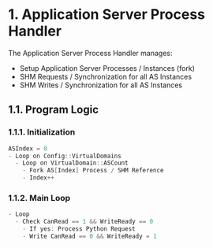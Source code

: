 # 1. Application Server Process Handler

The Application Server Process Handler manages:

- Setup Application Server Processes / Instances (fork)
- SHM Requests / Synchronization for all AS Instances
- SHM Writes / Synchronization for all AS Instances

## 1.1. Program Logic

### 1.1.1. Initialization

```c++
ASIndex = 0
- Loop on Config::VirtualDomains
  - Loop on VirtualDomain::ASCount
    - Fork AS[Index] Process / SHM Reference
    - Index++
```

### 1.1.2. Main Loop

```c++
- Loop
  - Check CanRead == 1 && WriteReady == 0
    - If yes: Process Python Request
    - Write CanRead == 0 && WriteReady = 1
```

